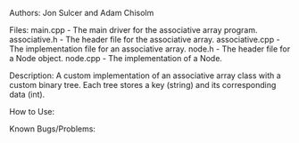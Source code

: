 Authors: 
  Jon Sulcer and Adam Chisolm

Files:
  main.cpp - The main driver for the associative array program. 
  associative.h - The header file for the associative array. 
  associative.cpp - The implementation file for an associative array. 
  node.h - The header file for a Node object. 
  node.cpp - The implementation of a Node. 
  
Description:
  A custom implementation of an associative array class with a custom binary tree. Each
  tree stores a key (string) and its corresponding data (int).
  
How to Use:

Known Bugs/Problems:
